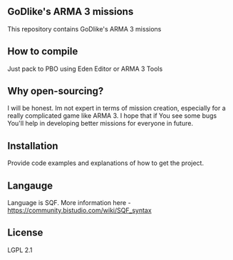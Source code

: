 ## GoDlike's ARMA 3 missions

This repository contains GoDlike's ARMA 3 missions

## How to compile

Just pack to PBO using Eden Editor or ARMA 3 Tools

## Why open-sourcing?

I will be honest. Im not expert in terms of mission creation, especially for a really complicated game like ARMA 3. I hope that if You see some bugs You'll help in developing better missions for everyone in future. 

## Installation

Provide code examples and explanations of how to get the project.

## Langauge

Language is SQF. More information here - https://community.bistudio.com/wiki/SQF_syntax

## License

LGPL 2.1

